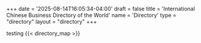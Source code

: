 +++
date = '2025-08-14T16:05:34-04:00'
draft = false
title = 'International Chinese Business Directory of the World'
name = 'Directory'
type = "directory"
layout = "directory"
+++


testing
{{< directory_map >}}